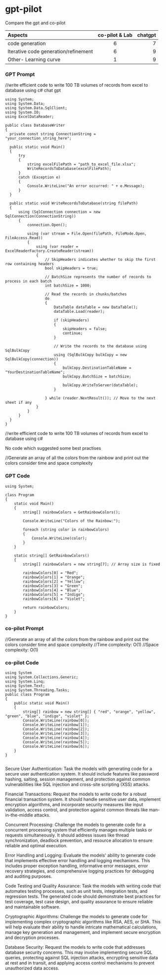 # gpt-pilot
Compare the gpt and co-pilot


| Aspects | co-pilot & Lab| chatgpt |
| :---         |     :---:      |          ---: |
| code generation | 6    | 7   |
| Iterative code generation/refinement    | 6      | 9      |
| Other- Learning curve     | 1      | 9      |



### GPT Prompt 

//write efficient code to write 100 TB  volumes of records from excel  to database using c# chat gpt
  ```
  using System;
using System.Data;
using System.Data.SqlClient;
using System.IO;
using ExcelDataReader;

public class DatabaseWriter
{
    private const string ConnectionString = "your_connection_string_here";

    public static void Main()
    {
        try
        {
            string excelFilePath = "path_to_excel_file.xlsx";
            WriteRecordsToDatabase(excelFilePath);
        }
        catch (Exception e)
        {
            Console.WriteLine("An error occurred: " + e.Message);
        }
    }

    public static void WriteRecordsToDatabase(string filePath)
    {
        using (SqlConnection connection = new SqlConnection(ConnectionString))
        {
            connection.Open();

            using (var stream = File.Open(filePath, FileMode.Open, FileAccess.Read))
            {
                using (var reader = ExcelReaderFactory.CreateReader(stream))
                {
                    // SkipHeaders indicates whether to skip the first row containing headers
                    bool skipHeaders = true;

                    // BatchSize represents the number of records to process in each batch
                    int batchSize = 1000;

                    // Read the records in chunks/batches
                    do
                    {
                        DataTable dataTable = new DataTable();
                        dataTable.Load(reader);

                        if (skipHeaders)
                        {
                            skipHeaders = false;
                            continue;
                        }

                        // Write the records to the database using SqlBulkCopy
                        using (SqlBulkCopy bulkCopy = new SqlBulkCopy(connection))
                        {
                            bulkCopy.DestinationTableName = "YourDestinationTableName";
                            bulkCopy.BatchSize = batchSize;

                            bulkCopy.WriteToServer(dataTable);
                        }

                    } while (reader.NextResult()); // Move to the next sheet if any
                }
            }
        }
    }
}

  ```
//write efficient code to write 100 TB  volumes of records from excel  to database using c#

No code which suggested some best practises

//Generate an array of all the colors from the rainbow  and print out the colors  consider time and space complexity

### GPT Code
```
using System;

class Program
{
    static void Main()
    {
        string[] rainbowColors = GetRainbowColors();

        Console.WriteLine("Colors of the Rainbow:");

        foreach (string color in rainbowColors)
        {
            Console.WriteLine(color);
        }
    }

    static string[] GetRainbowColors()
    {
        string[] rainbowColors = new string[7]; // Array size is fixed

        rainbowColors[0] = "Red";
        rainbowColors[1] = "Orange";
        rainbowColors[2] = "Yellow";
        rainbowColors[3] = "Green";
        rainbowColors[4] = "Blue";
        rainbowColors[5] = "Indigo";
        rainbowColors[6] = "Violet";

        return rainbowColors;
    }
}
```


### co-pilot Prompt 
//Generate an array of all the colors from the rainbow  and print out the colors  consider time and space complexity
//Time complexity: O(1)
//Space complexity: O(1)
### co-pilot Code
```
using System
using System.Collections.Generic;
using System.Linq;
using System.Text;
using System.Threading.Tasks;
public class Program
{
    public static void Main()
    {
        string[] rainbow = new string[] { "red", "orange", "yellow", "green", "blue", "indigo", "violet" };
        Console.WriteLine(rainbow[0]);
        Console.WriteLine(rainbow[1]);
        Console.WriteLine(rainbow[2]);
        Console.WriteLine(rainbow[3]);
        Console.WriteLine(rainbow[4]);
        Console.WriteLine(rainbow[5]);
        Console.WriteLine(rainbow[6]);
    }
}


```

Secure User Authentication: Task the models with generating code for a secure user authentication system. It should include features like password hashing, salting, session management, and protection against common vulnerabilities like SQL injection and cross-site scripting (XSS) attacks.

Financial Transactions: Request the models to write code for a robust financial transaction system. It should handle sensitive user data, implement encryption algorithms, and incorporate security measures like input validation, access control, and protection against common threats like man-in-the-middle attacks.

Concurrent Processing: Challenge the models to generate code for a concurrent processing system that efficiently manages multiple tasks or requests simultaneously. It should address issues like thread synchronization, deadlock prevention, and resource allocation to ensure reliable and optimal execution.

Error Handling and Logging: Evaluate the models' ability to generate code that implements effective error handling and logging mechanisms. This includes proper exception handling, informative error messages, error recovery strategies, and comprehensive logging practices for debugging and auditing purposes.

Code Testing and Quality Assurance: Task the models with writing code that automates testing processes, such as unit tests, integration tests, and regression tests. The generated code should demonstrate best practices for test coverage, test case design, and quality assurance to ensure reliable and maintainable software.

Cryptographic Algorithms: Challenge the models to generate code for implementing complex cryptographic algorithms like RSA, AES, or SHA. This will help evaluate their ability to handle intricate mathematical calculations, manage key generation and management, and implement secure encryption and decryption processes.

Database Security: Request the models to write code that addresses database security concerns. This may involve implementing secure SQL queries, protecting against SQL injection attacks, encrypting sensitive data at rest and in transit, and applying access control mechanisms to prevent unauthorized data access.
```


```
